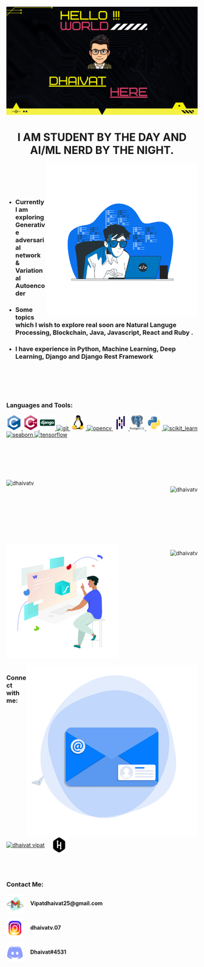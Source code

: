 ![MasterHead](https://github.com/DhaivatV/DhaivatV/blob/main/Screenshot%20from%202021-12-11%2005-20-45.png) 

<h1 align="center">I AM STUDENT BY THE DAY AND AI/ML NERD BY THE NIGHT.</h3>

<img align="right" alt="coding" width=400 src="https://github.com/DhaivatV/DhaivatV/blob/main/coding.gif">
<br></br>
<br></br>
<ul>
<li><h3>Currently I am exploring Generative adversarial network & Variational Autoencoder</h3></li>
<li><h3>Some topics which I wish to explore real soon are Natural Languge  Processing, Blockchain, Java, Javascript, React and Ruby . </h3></li>
<li><h3>I have experience in  Python, Machine Learning, Deep Learning, Django and Django Rest Framework</h3></li>
 </ul>
<br></br>
<br></br>
<h3 align="left">Languages and Tools:</h3>
<p align="left"> <a href="https://www.cprogramming.com/" target="_blank" rel="noreferrer"> <img src="https://raw.githubusercontent.com/devicons/devicon/master/icons/c/c-original.svg" alt="c" width="40" height="40"/> </a> <a href="https://www.w3schools.com/cpp/" target="_blank" rel="noreferrer"> <img src="https://raw.githubusercontent.com/devicons/devicon/master/icons/cplusplus/cplusplus-original.svg" alt="cplusplus" width="40" height="40"/> </a> <a href="https://www.djangoproject.com/" target="_blank" rel="noreferrer"> <img src="https://raw.githubusercontent.com/devicons/devicon/master/icons/django/django-original.svg" alt="django" width="40" height="40"/> </a> <a href="https://git-scm.com/" target="_blank" rel="noreferrer"> <img src="https://www.vectorlogo.zone/logos/git-scm/git-scm-icon.svg" alt="git" width="40" height="40"/> </a> <a href="https://www.linux.org/" target="_blank" rel="noreferrer"> <img src="https://raw.githubusercontent.com/devicons/devicon/master/icons/linux/linux-original.svg" alt="linux" width="40" height="40"/> </a> <a href="https://opencv.org/" target="_blank" rel="noreferrer"> <img src="https://www.vectorlogo.zone/logos/opencv/opencv-icon.svg" alt="opencv" width="40" height="40"/> </a> <a href="https://pandas.pydata.org/" target="_blank" rel="noreferrer"> <img src="https://raw.githubusercontent.com/devicons/devicon/2ae2a900d2f041da66e950e4d48052658d850630/icons/pandas/pandas-original.svg" alt="pandas" width="40" height="40"/> </a> <a href="https://www.postgresql.org" target="_blank" rel="noreferrer"> <img src="https://raw.githubusercontent.com/devicons/devicon/master/icons/postgresql/postgresql-original-wordmark.svg" alt="postgresql" width="40" height="40"/> </a> <a href="https://www.python.org" target="_blank" rel="noreferrer"> <img src="https://raw.githubusercontent.com/devicons/devicon/master/icons/python/python-original.svg" alt="python" width="40" height="40"/> </a> <a href="https://scikit-learn.org/" target="_blank" rel="noreferrer"> <img src="https://upload.wikimedia.org/wikipedia/commons/0/05/Scikit_learn_logo_small.svg" alt="scikit_learn" width="40" height="40"/> </a> <a href="https://seaborn.pydata.org/" target="_blank" rel="noreferrer"> <img src="https://seaborn.pydata.org/_images/logo-mark-lightbg.svg" alt="seaborn" width="40" height="40"/> </a> <a href="https://www.tensorflow.org" target="_blank" rel="noreferrer"> <img src="https://www.vectorlogo.zone/logos/tensorflow/tensorflow-icon.svg" alt="tensorflow" width="40" height="40"/> </a> </p>
<br></br>

<br></br>

<img align="left" width=450 src="https://github-readme-streak-stats.herokuapp.com/?user=dhaivatv&" alt="dhaivatv" />
<p><img align="right" src="https://github-readme-stats.vercel.app/api/top-langs?username=dhaivatv&show_icons=true&locale=en&layout=compact" alt="dhaivatv" /></p>
<br></br>
<br></br>
<br></br>
<br></br>
<br></br>

<img align="left" alt="coding" width=295 height=300 src="https://github.com/DhaivatV/DhaivatV/blob/main/prog.gif">
 
<p>&nbsp;<img align="right" src="https://github-readme-stats.vercel.app/api?username=dhaivatv&show_icons=true&locale=en" alt="dhaivatv" /></p>
<p></p>

<br></br>
<br></br>
<br></br>
<br></br>
<br></br>
<br></br>
<br></br>
<br></br>
<img align="right" alt="coding" width=450 src="https://github.com/DhaivatV/DhaivatV/blob/main/76038-contact-mail.gif">
<h3 align="left">Connect with me:</h3>

<p align="left">
<a href="https://linkedin.com/in/dhaivat vipat" target="blank"><img align="center" src="https://raw.githubusercontent.com/rahuldkjain/github-profile-readme-generator/master/src/images/icons/Social/linked-in-alt.svg" alt="dhaivat vipat" height="30" width="40" /></a>&emsp;
<a href="https://www.hackerrank.com/dv9148" target="blank"><img align="center" src="https://github.com/DhaivatV/DhaivatV/blob/main/hackerrank.svg" alt="dv9148" height="45" width="40" /></a>
</p>

<br></br>

<h3 align="left">Contact Me:</h3>
<p><img align="center" src="https://github.com/DhaivatV/DhaivatV/blob/main/icons8-gmail.svg" alt="dhaivat vipat" height="50" width="45"/> &emsp;<b>Vipatdhaivat25@gmail.com</b></p>
<p><img align="center" src="https://github.com/DhaivatV/DhaivatV/blob/main/icons8-instagram.svg" alt="dhaivat vipat" height="50" width="45"/> &emsp;<b>dhaivatv.07</b></p>
<p><img align="center" src="https://github.com/DhaivatV/DhaivatV/blob/main/icons8-discord.svg" alt="dhaivat vipat" height="50" width="45"/> &emsp;<b>Dhaivat#4531</b></p>

